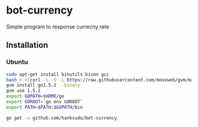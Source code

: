 # bot-currency

Simple program to response currecny rate

## Installation

### Ubuntu

```bash
sudo apt-get install binutils bison gcc
bash < <(curl -s -S -L https://raw.githubusercontent.com/moovweb/gvm/master/binscripts/gvm-installer)
gvm install go1.5.2 --binary
gvm use 1.5.2
export GOPATH=$HOME/go
export GOROOT=`go env GOROOT`
export PATH=$PATH:$GOPATH/bin

go get -u github.com/hanksudo/bot-currency
```

